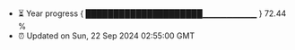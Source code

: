 - ⏳ Year progress { █████████████████████▁▁▁▁▁▁▁▁▁ } 72.44 %
- ⏰ Updated on Sun, 22 Sep 2024 02:55:00 GMT


